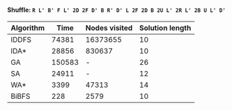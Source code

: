 #### Shuffle: `R L' B' F L' 2D 2F D' B R' D' L 2F 2D B 2U L' 2R L' 2B U L' D'`
| Algorithm | Time | Nodes visited | Solution length |
| ----- | ----- | ----- | ----- |
| IDDFS | 74381 | 16373655 | 10 |
| IDA* | 28856 | 830637 | 10 |
| GA | 150583 | - | 26 |
| SA | 24911 | - | 12 |
| WA* | 3399 | 47313 | 14 |
| BiBFS | 228 | 2579 | 10 |